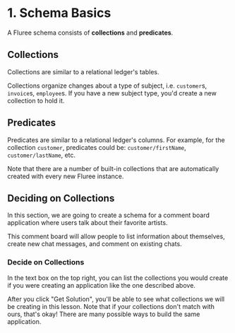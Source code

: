 # 1. Schema Basics

A Fluree schema consists of **collections** and **predicates**.

## Collections

Collections are similar to a relational ledger's tables.

Collections organize changes about a type of subject, i.e. `customer`s, `invoice`s, `employee`s. If you have a new subject type, you'd create a new collection to hold it.

## Predicates

Predicates are similar to a relational ledger's columns. For example, for the collection `customer`, predicates could be: `customer/firstName`, `customer/lastName`, etc.

Note that there are a number of built-in collections that are automatically created with every new Fluree instance.

## Deciding on Collections

In this section, we are going to create a schema for a comment board application where users talk about their favorite artists.

This comment board will allow people to list information about themselves, create new chat messages, and comment on existing chats.

<div class="challenge">
<h3>Decide on Collections</h3>
<p>In the text box on the top right, you can list the collections you would create if you were creating an application like the one described above.</p>
<p>After you click "Get Solution", you'll be able to see what collections we will be creating in this lesson. Note that if your collections don't match with ours, that's okay! There are many possible ways to build the same application.</p>
</div>
<br/>
<br/>

